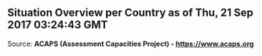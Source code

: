 ## Situation Overview per Country as of Thu, 21 Sep 2017 03:24:43 GMT

Source: **ACAPS (Assessment Capacities Project) - https://www.acaps.org**